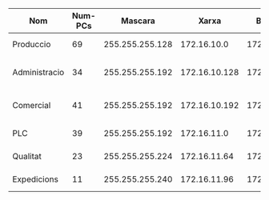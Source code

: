 |Nom|Num-PCs|Mascara|Xarxa|Broadcast|Rang|
|---|---|---|---|---|---|
|Produccio|	69|		255.255.255.128|	172.16.10.0|	172.16.10.127|		.1 a .126|	.1 a .69|		
|Administracio|	34|		255.255.255.192|	172.16.10.128|	172.16.10.191|		.129 a .190|	.129 a .162|		
|Comercial|	41|		255.255.255.192|	172.16.10.192|	172.16.10.255|		.193 a .254|	.193 a .233|		
|PLC	|	39|		255.255.255.192|	172.16.11.0|	172.16.11.63|		.1 a .62|	.1 a .39|		
|Qualitat|	23|		255.255.255.224|	172.16.11.64|	172.16.11.95|		.65 a .94|	.65 a .87|		
|Expedicions|	11|		255.255.255.240|	172.16.11.96|	172.16.11.111|		.97 a .110|	.97 a .107|
